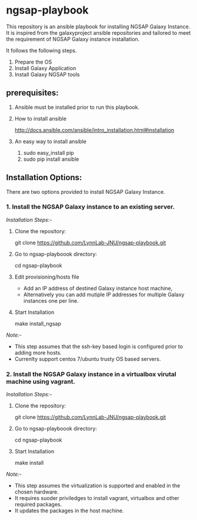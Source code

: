 # ngsap-playbook
This repository is an ansible playbook for installing NGSAP Galaxy Instance. It is inspired from the galaxyproject ansible repositories and tailored to meet the requirement of NGSAP Galaxy instance installation.


It follows the following steps.

1. Prepare the OS
2. Install Galaxy Application
3. Install Galaxy NGSAP tools


## prerequisites:

1. Ansible must be installed prior to run this playbook.

2. How to install ansible
	
	http://docs.ansible.com/ansible/intro_installation.html#installation 

3. An easy way to install ansible
	1. sudo easy_install pip
	2. sudo pip install ansible 


## Installation Options:

There are two options provided to install NGSAP Galaxy Instance. 

### 1. Install the NGSAP Galaxy instance to an existing server.


*Installation Steps:-*
	
	
1. Clone the repository: 

	git clone https://github.com/LynnLab-JNU/ngsap-playbook.git 

2. Go to ngsap-playboook directory:

	cd ngsap-playbook

3. Edit provisioning/hosts file 

	- Add an IP address of destined Galaxy instance host machine,
	- Alternatively you can add mutiple IP addresses for multiple Galaxy instances one per line.


4. Start Installation

	make install_ngsap



*Note:-*
	
- This step assumes that the ssh-key based login is configured prior to adding more hosts.
- Currenlty support centos 7/ubuntu trusty OS based servers.



### 2. Install the NGSAP Galaxy instance in a virtualbox virutal machine using vagrant.


*Installation Steps:-*


1. Clone the repository:  

	git clone https://github.com/LynnLab-JNU/ngsap-playbook.git 

2. Go to ngsap-playboook directory:

	cd ngsap-playbook

3. Start Installation

	make install



*Note:-*

- This step assumes the virtualization is supported and enabled in the chosen hardware.
- It requires suoder priviledges to install vagrant, virtualbox and other required packages.
- It updates the packages in the host machine.

